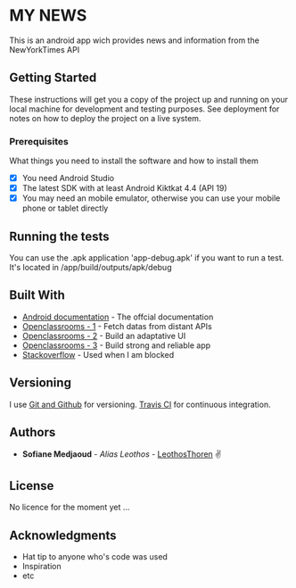 # MY NEWS

This is an android app wich provides news and information from the NewYorkTimes API

## Getting Started

These instructions will get you a copy of the project up and running on your local machine for development and testing purposes. See deployment for notes on how to deploy the project on a live system.

### Prerequisites

What things you need to install the software and how to install them

- [x] You need Android Studio 
- [x] The latest SDK with at least Android Kiktkat 4.4 (API 19)
- [x] You may need an mobile emulator, otherwise you can use your mobile phone or tablet directly

## Running the tests

You can use the .apk application 'app-debug.apk' if you want to run a test. It's located in /app/build/outputs/apk/debug

## Built With

* [Android documentation](https://developer.android.com/guide/index.html) - The offcial documentation
* [Openclassrooms - 1](https://openclassrooms.com/courses/recuperez-et-affichez-des-donnees-distantes) - Fetch datas from distant APIs
* [Openclassrooms - 2](https://openclassrooms.com/courses/construisez-une-interface-utilisateur-flexible-et-adaptative) - Build an adaptative UI
* [Openclassrooms - 3](https://openclassrooms.com/courses/developpez-des-applications-robustes-et-fiables) - Build strong and reliable app
* [Stackoverflow](https://stackoverflow.com/) - Used when I am blocked


## Versioning

I use [Git and Github](https://gist.github.com/) for versioning. [Travis CI](https://travis-ci.org/) for continuous integration.

## Authors

* **Sofiane Medjaoud** - *Alias Leothos* - [LeothosThoren](https://github.com/LeothosThoren) :v:

## License

No licence for the moment yet ...

## Acknowledgments

* Hat tip to anyone who's code was used
* Inspiration
* etc

